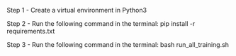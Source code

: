 Step 1 - Create a virtual environment in Python3

Step 2 - Run the following command in the terminal: pip install -r requirements.txt

Step 3 - Run the following command in the terminal: bash run_all_training.sh
